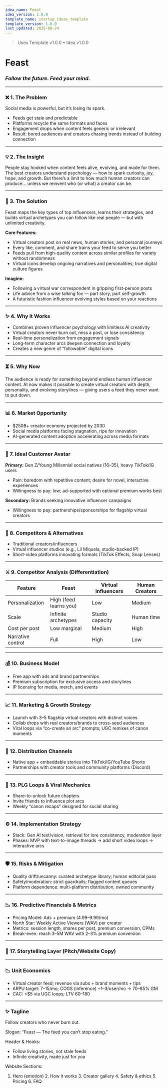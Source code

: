 ```yaml
---
idea_name: Feast
idea_version: 1.0.0
template_name: startup_ideas_template
template_version: 1.0.0
last_updated: 2025-08-24
---
```


> Uses Template v1.0.0 • Idea v1.0.0

# **Feast**

### ***Follow the future. Feed your mind.***

---

### **❌ 1. The Problem**

Social media is powerful, but it’s losing its spark.

* Feeds get stale and predictable
* Platforms recycle the same formats and faces
* Engagement drops when content feels generic or irrelevant
* Result: bored audiences and creators chasing trends instead of building connection

---

### **💡 2. The Insight**

People stay hooked when content feels alive, evolving, and made for them. The best creators understand psychology — how to spark curiosity, joy, hope, and growth. But there’s a limit to how much human creators can produce… unless we reinvent who (or what) a creator can be.

---

### **🚀 3. The Solution**

Feast maps the key types of top influencers, learns their strategies, and builds virtual archetypes you can follow like real people — but with unlimited creativity.

**Core Features:**
* Virtual creators post on real news, human stories, and personal journeys
* Every like, comment, and share trains your feed to serve you better
* Feeds pull from high-quality content across similar profiles for variety without randomness
* Virtual icons develop ongoing narratives and personalities; true digital culture figures

**Imagine:**
* Following a virtual war correspondent in gripping first-person posts
* Life advice from a wise talking fox — part story, part self-growth
* A futuristic fashion influencer evolving styles based on your reactions

---

### **✨ 4. Why It Works**

* Combines proven influencer psychology with limitless AI creativity
* Virtual creators never burn out, miss a post, or lose consistency
* Real-time personalization from engagement signals
* Long-term character arcs deepen connection and loyalty
* Creates a new genre of “followable” digital icons

---

### **⏳ 5. Why Now**

The audience is ready for something beyond endless human influencer content. AI now makes it possible to create virtual creators with depth, personality, and evolving storylines — giving users a feed they never want to put down.

---

### **📊 6. Market Opportunity**

* $250B+ creator economy projected by 2030
* Social media platforms facing stagnation, ripe for innovation
* AI-generated content adoption accelerating across media formats

---

### **🏹 7. Ideal Customer Avatar**

**Primary:** Gen Z/Young Millennial social natives (16–35), heavy TikTok/IG users
* Pain: boredom with repetitive content; desire for novel, interactive experiences
* Willingness to pay: low; ad-supported with optional premium works best

**Secondary:** Brands seeking innovative influencer campaigns
* Willingness to pay: partnerships/sponsorships for flagship virtual creators

---

### **🧭 8. Competitors & Alternatives**

* Traditional creators/influencers
* Virtual influencer studios (e.g., Lil Miquela, studio-backed IP)
* Short-video platforms innovating formats (TikTok Effects, Snap Lenses)

---

### **⚔️ 9. Competitor Analysis (Differentiation)**

| Feature | Feast | Virtual Influencers | Human Creators |
|---|---|---|---|
| Personalization | High (feed learns you) | Low | Medium |
| Scale | Infinite archetypes | Studio capacity | Human time |
| Cost per post | Low marginal | Medium | High |
| Narrative control | Full | High | Low |

---

### **💰 10. Business Model**

* Free app with ads and brand partnerships
* Premium subscription for exclusive access and storylines
* IP licensing for media, merch, and events

---

### **📈 11. Marketing & Growth Strategy**

* Launch with 3–5 flagship virtual creators with distinct voices
* Collab drops with real creators/brands to cross-seed audiences
* Viral loops via “co-create an arc” prompts; UGC remixes of canon moments

---

### **🚦 12. Distribution Channels**

* Native app + embeddable stories into TikTok/IG/YouTube Shorts
* Partnerships with creator tools and community platforms (Discord)

---

### **🌱 13. PLG Loops & Viral Mechanics**

* Share-to-unlock future chapters
* Invite friends to influence plot arcs
* Weekly “canon recaps” designed for social sharing

---

### **⚙️ 14. Implementation Strategy**

* Stack: Gen AI text/vision, retrieval for lore consistency, moderation layer
* Phases: MVP with text-to-image threads → add short video loops → interactive arcs

---

### **🛡️ 15. Risks & Mitigation**

* Quality drift/uncanny: curated archetype library; human editorial pass
* Safety/moderation: strict guardrails; flagged content queues
* Platform dependence: multi-platform distribution; owned community

---

### **📉 16. Predictive Financials & Metrics**

* Pricing Model: Ads + premium ($4.99–$9.99/mo)
* North Star: Weekly Active Viewers (WAV) per creator
* Metrics: session length, shares per post, premium conversion, CPMs
* Break-even: reach 3–5M WAV with 2–3% premium conversion

---

### **🎯 17. Storytelling Layer (Pitch/Website Copy)**

---

### **📉 Unit Economics**

- Virtual creator feed; revenue via subs + brand moments + tips
- ARPU target: $7–$15/mo; COGS (inference) ~$1–$3/user/mo → 70–85% GM
- CAC: <$5 via UGC loops; LTV $60–$180

---

### **✨ Tagline**

Follow creators who never burn out.


Slogan: “Feast — The feed you can’t stop eating.”

Header & Hooks:
* Follow living stories, not stale feeds
* Infinite creativity, made just for you

Website Sections:
1. Hero (emotion) 2. How it works 3. Creator gallery 4. Safety & ethics 5. Pricing 6. FAQ